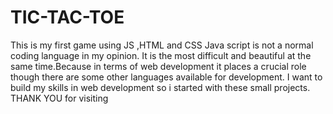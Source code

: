 # TIC-TAC-TOE
This is my first game using JS ,HTML and CSS
Java script is not a normal coding language in my opinion. It is the most difficult and beautiful at the same time.Because in terms of web development it places a crucial role though there are some other languages available for development. I want to build my skills in web development so i started with these small projects. 
                                                      THANK YOU for visiting
